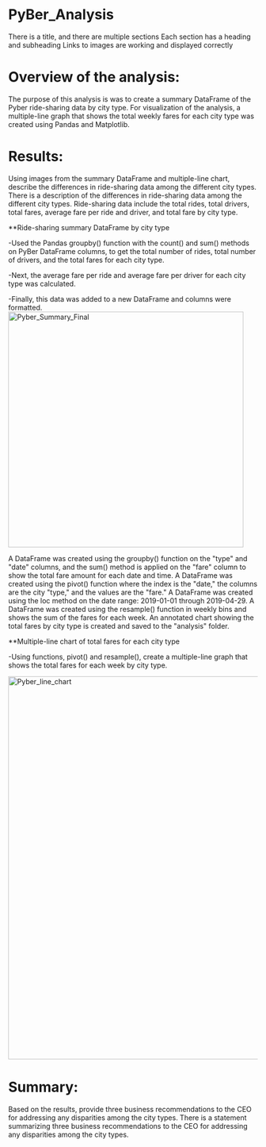 # PyBer_Analysis
There is a title, and there are multiple sections
Each section has a heading and subheading
Links to images are working and displayed correctly
# Overview of the analysis:
The purpose of this analysis is was to create a summary DataFrame of the Pyber ride-sharing data by city type. For visualization of the analysis, a multiple-line graph that shows the total weekly fares for each city type was created using Pandas and Matplotlib.
# Results: 
Using images from the summary DataFrame and multiple-line chart, describe the differences in ride-sharing data among the different city types.
There is a description of the differences in ride-sharing data among the different city types. Ride-sharing data include the total rides, total drivers, total fares, average fare per ride and driver, and total fare by city type.

**Ride-sharing summary DataFrame by city type

-Used the Pandas groupby() function with the count() and sum() methods on PyBer DataFrame columns, to get the total number of rides, total number of drivers, and the total      fares for each city type. 

-Next, the average fare per ride and average fare per driver for each city type was calculated.

-Finally, this data was added to a new DataFrame and columns were formatted.
<img width="475" alt="Pyber_Summary_Final" src="https://user-images.githubusercontent.com/78699465/112760674-dc29fa80-8fc5-11eb-80f5-d967a02dc5ba.png">





A DataFrame was created using the groupby() function on the "type" and "date" columns, and the sum() method is applied on the "fare" column to show the total fare amount for each date and time.
A DataFrame was created using the pivot() function where the index is the "date," the columns are the city "type," and the values are the "fare."
A DataFrame was created using the loc method on the date range: 2019-01-01 through 2019-04-29.
A DataFrame was created using the resample() function in weekly bins and shows the sum of the fares for each week.
An annotated chart showing the total fares by city type is created and saved to the "analysis" folder.

**Multiple-line chart of total fares for each city type

-Using functions, pivot() and resample(), create a multiple-line graph that shows the total fares for each week by city type.

<img width="772" alt="Pyber_line_chart" src="https://user-images.githubusercontent.com/78699465/112760637-c4527680-8fc5-11eb-9dc9-0af09ec749fb.png">




# Summary:
Based on the results, provide three business recommendations to the CEO for addressing any disparities among the city types.
There is a statement summarizing three business recommendations to the CEO for addressing any disparities among the city types.
